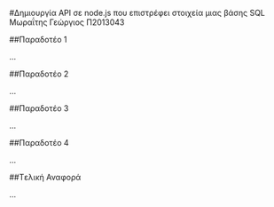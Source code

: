 ﻿#Δημιουργία API σε node.js που επιστρέφει στοιχεία μιας βάσης SQL
Μωραΐτης Γεώργιος
Π2013043

##Παραδοτέο 1

...

##Παραδοτέο 2

…

##Παραδοτέο 3

...

##Παραδοτέο 4

...

##Tελική Αναφορά

...
